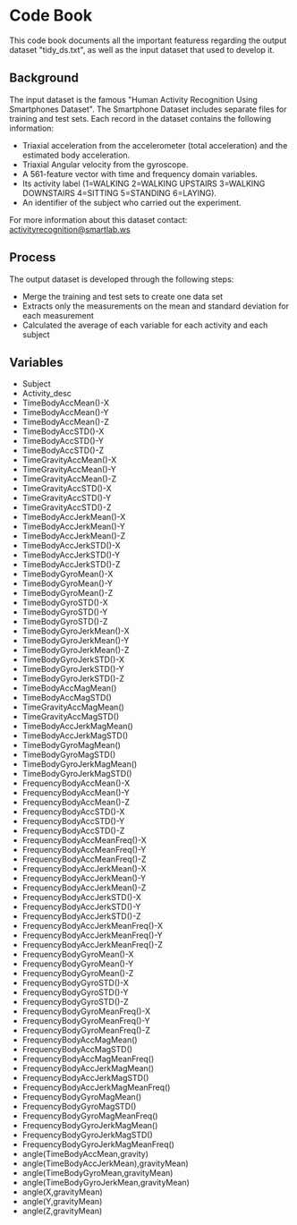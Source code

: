 # Code Book

This code book documents all the important featuress regarding the output dataset "tidy_ds.txt", as well as the input dataset that used to develop it. 

## Background 

The input dataset is the famous "Human Activity Recognition Using Smartphones Dataset". The Smartphone Dataset includes separate files for training and test sets. Each record in the dataset contains the following information:

* Triaxial acceleration from the accelerometer (total acceleration) and the estimated body acceleration.
* Triaxial Angular velocity from the gyroscope. 
* A 561-feature vector with time and frequency domain variables. 
* Its activity label (1=WALKING 2=WALKING UPSTAIRS 3=WALKING DOWNSTAIRS 4=SITTING 5=STANDING 6=LAYING).
* An identifier of the subject who carried out the experiment.

For more information about this dataset contact: activityrecognition@smartlab.ws

## Process

The output dataset is developed through the following steps:

* Merge the training and test sets to create one data set
* Extracts only the measurements on the mean and standard deviation for each measurement
* Calculated the average of each variable for each activity and each subject

## Variables

* Subject
* Activity_desc
* TimeBodyAccMean()-X
* TimeBodyAccMean()-Y
* TimeBodyAccMean()-Z
* TimeBodyAccSTD()-X
* TimeBodyAccSTD()-Y
* TimeBodyAccSTD()-Z
* TimeGravityAccMean()-X
* TimeGravityAccMean()-Y
* TimeGravityAccMean()-Z
* TimeGravityAccSTD()-X
* TimeGravityAccSTD()-Y
* TimeGravityAccSTD()-Z
* TimeBodyAccJerkMean()-X
* TimeBodyAccJerkMean()-Y
* TimeBodyAccJerkMean()-Z
* TimeBodyAccJerkSTD()-X
* TimeBodyAccJerkSTD()-Y
* TimeBodyAccJerkSTD()-Z
* TimeBodyGyroMean()-X
* TimeBodyGyroMean()-Y
* TimeBodyGyroMean()-Z
* TimeBodyGyroSTD()-X
* TimeBodyGyroSTD()-Y
* TimeBodyGyroSTD()-Z
* TimeBodyGyroJerkMean()-X
* TimeBodyGyroJerkMean()-Y
* TimeBodyGyroJerkMean()-Z
* TimeBodyGyroJerkSTD()-X
* TimeBodyGyroJerkSTD()-Y
* TimeBodyGyroJerkSTD()-Z
* TimeBodyAccMagMean()
* TimeBodyAccMagSTD()
* TimeGravityAccMagMean()
* TimeGravityAccMagSTD()
* TimeBodyAccJerkMagMean()
* TimeBodyAccJerkMagSTD()
* TimeBodyGyroMagMean()
* TimeBodyGyroMagSTD()
* TimeBodyGyroJerkMagMean()
* TimeBodyGyroJerkMagSTD()
* FrequencyBodyAccMean()-X
* FrequencyBodyAccMean()-Y
* FrequencyBodyAccMean()-Z
* FrequencyBodyAccSTD()-X
* FrequencyBodyAccSTD()-Y
* FrequencyBodyAccSTD()-Z
* FrequencyBodyAccMeanFreq()-X
* FrequencyBodyAccMeanFreq()-Y
* FrequencyBodyAccMeanFreq()-Z
* FrequencyBodyAccJerkMean()-X
* FrequencyBodyAccJerkMean()-Y
* FrequencyBodyAccJerkMean()-Z
* FrequencyBodyAccJerkSTD()-X
* FrequencyBodyAccJerkSTD()-Y
* FrequencyBodyAccJerkSTD()-Z
* FrequencyBodyAccJerkMeanFreq()-X
* FrequencyBodyAccJerkMeanFreq()-Y
* FrequencyBodyAccJerkMeanFreq()-Z
* FrequencyBodyGyroMean()-X
* FrequencyBodyGyroMean()-Y
* FrequencyBodyGyroMean()-Z
* FrequencyBodyGyroSTD()-X
* FrequencyBodyGyroSTD()-Y
* FrequencyBodyGyroSTD()-Z
* FrequencyBodyGyroMeanFreq()-X
* FrequencyBodyGyroMeanFreq()-Y
* FrequencyBodyGyroMeanFreq()-Z
* FrequencyBodyAccMagMean()
* FrequencyBodyAccMagSTD()
* FrequencyBodyAccMagMeanFreq()
* FrequencyBodyAccJerkMagMean()
* FrequencyBodyAccJerkMagSTD()
* FrequencyBodyAccJerkMagMeanFreq()
* FrequencyBodyGyroMagMean()
* FrequencyBodyGyroMagSTD()
* FrequencyBodyGyroMagMeanFreq()
* FrequencyBodyGyroJerkMagMean()
* FrequencyBodyGyroJerkMagSTD()
* FrequencyBodyGyroJerkMagMeanFreq()
* angle(TimeBodyAccMean,gravity)
* angle(TimeBodyAccJerkMean),gravityMean)
* angle(TimeBodyGyroMean,gravityMean)
* angle(TimeBodyGyroJerkMean,gravityMean)
* angle(X,gravityMean)
* angle(Y,gravityMean)
* angle(Z,gravityMean)
